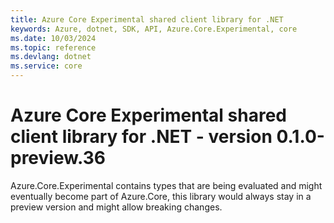 ```yaml
---
title: Azure Core Experimental shared client library for .NET
keywords: Azure, dotnet, SDK, API, Azure.Core.Experimental, core
ms.date: 10/03/2024
ms.topic: reference
ms.devlang: dotnet
ms.service: core
---
```

# Azure Core Experimental shared client library for .NET - version 0.1.0-preview.36 


Azure.Core.Experimental contains types that are being evaluated and might eventually become part of Azure.Core, this library would always stay in a preview version and might allow breaking changes.

